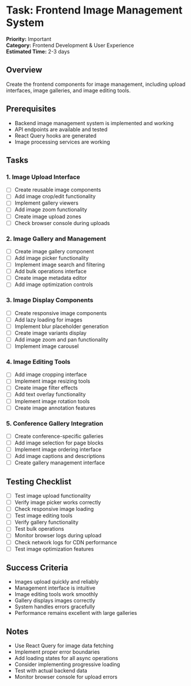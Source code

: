 # Task: Frontend Image Management System

**Priority:** Important  
**Category:** Frontend Development & User Experience  
**Estimated Time:** 2-3 days

## Overview

Create the frontend components for image management, including upload interfaces, image galleries, and image editing tools.

## Prerequisites

- Backend image management system is implemented and working
- API endpoints are available and tested
- React Query hooks are generated
- Image processing services are working

## Tasks

### 1. Image Upload Interface

- [ ] Create reusable image components
- [ ] Add image crop/edit functionality
- [ ] Implement gallery viewers
- [ ] Add image zoom functionality
- [ ] Create image upload zones
- [ ] Check browser console during uploads

### 2. Image Gallery and Management

- [ ] Create image gallery component
- [ ] Add image picker functionality
- [ ] Implement image search and filtering
- [ ] Add bulk operations interface
- [ ] Create image metadata editor
- [ ] Add image optimization controls

### 3. Image Display Components

- [ ] Create responsive image components
- [ ] Add lazy loading for images
- [ ] Implement blur placeholder generation
- [ ] Create image variants display
- [ ] Add image zoom and pan functionality
- [ ] Implement image carousel

### 4. Image Editing Tools

- [ ] Add image cropping interface
- [ ] Implement image resizing tools
- [ ] Create image filter effects
- [ ] Add text overlay functionality
- [ ] Implement image rotation tools
- [ ] Create image annotation features

### 5. Conference Gallery Integration

- [ ] Create conference-specific galleries
- [ ] Add image selection for page blocks
- [ ] Implement image ordering interface
- [ ] Add image captions and descriptions
- [ ] Create gallery management interface

## Testing Checklist

- [ ] Test image upload functionality
- [ ] Verify image picker works correctly
- [ ] Check responsive image loading
- [ ] Test image editing tools
- [ ] Verify gallery functionality
- [ ] Test bulk operations
- [ ] Monitor browser logs during upload
- [ ] Check network logs for CDN performance
- [ ] Test image optimization features

## Success Criteria

- Images upload quickly and reliably
- Management interface is intuitive
- Image editing tools work smoothly
- Gallery displays images correctly
- System handles errors gracefully
- Performance remains excellent with large galleries

## Notes

- Use React Query for image data fetching
- Implement proper error boundaries
- Add loading states for all async operations
- Consider implementing progressive loading
- Test with actual backend data
- Monitor browser console for upload errors
